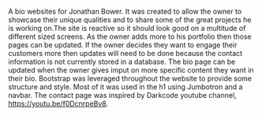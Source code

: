 A bio websites for Jonathan Bower. It was created to allow the owner to showcase their unique qualities and to share some of the great projects he is working on.The site is reactive so it should look good on a multitude of different sized screens. As the owner adds more to his portfolio then those pages can be updated. If the owner decides they want to engage their customers more then updates will need to be done because the contact information is not currently stored in a database. The bio page can be updated when the owner gives imput on more specific content they want in their bio. 
Bootstrap was leveraged throughout the website to provide some structure and style. Most of it was used in the h1 using Jumbotron and a navbar. The contact page was inspired by Darkcode youtube channel, https://youtu.be/f0DcnrpeBv8.
